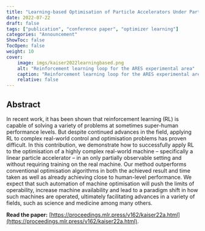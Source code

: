 ```yaml
---
title: "Learning-based Optimisation of Particle Accelerators Under Partial Observability Without Real-World Training"
date: 2022-07-22
draft: false
tags: ["publication", "conference paper", "optimizer learning"]
categories: "Announcement"
ShowToc: false
TocOpen: false
weight: 10
cover:
    image: imgs/kaiser2022learningbased.png
    alt: "Reinforcement learning loop for the ARES experimental area"
    caption: "Reinforcement learning loop for the ARES experimental area"
    relative: false
---
```


## Abstract

In recent work, it has been shown that reinforcement learning (RL) is capable of solving a variety of problems at sometimes super-human performance levels. But despite continued advances in the field, applying RL to complex real-world control and optimisation problems has proven difficult. In this contribution, we demonstrate how to successfully apply RL to the optimisation of a highly complex real-world machine – specifically a linear particle accelerator – in an only partially observable setting and without requiring training on the real machine. Our method outperforms conventional optimisation algorithms in both the achieved result and time taken as well as already achieving close to human-level performance. We expect that such automation of machine optimisation will push the limits of operability, increase machine availability and lead to a paradigm shift in how such machines are operated, ultimately facilitating advances in a variety of fields, such as science and medicine among many others.

**Read the paper:** [https://proceedings.mlr.press/v162/kaiser22a.html](https://proceedings.mlr.press/v162/kaiser22a.html).
